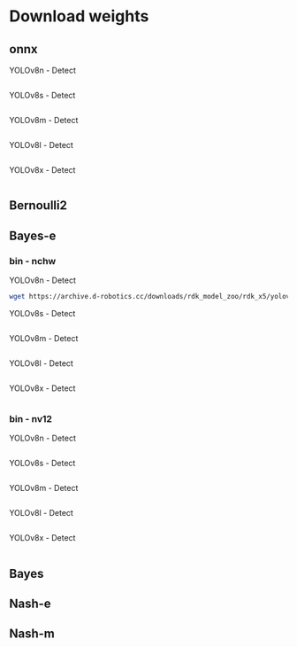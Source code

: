 # Download weights

## onnx
YOLOv8n - Detect
```bash

```
YOLOv8s - Detect
```bash

```
YOLOv8m - Detect
```bash

```
YOLOv8l - Detect
```bash

```
YOLOv8x - Detect
```bash

```
## Bernoulli2

## Bayes-e
### bin - nchw
YOLOv8n - Detect
```bash
wget https://archive.d-robotics.cc/downloads/rdk_model_zoo/rdk_x5/yolov8n_bayese_640x640_nchw_modified.bin
```
YOLOv8s - Detect
```bash

```
YOLOv8m - Detect
```bash

```
YOLOv8l - Detect
```bash

```
YOLOv8x - Detect
```bash

```


### bin - nv12
YOLOv8n - Detect
```bash

```
YOLOv8s - Detect
```bash

```
YOLOv8m - Detect
```bash

```
YOLOv8l - Detect
```bash

```
YOLOv8x - Detect
```bash

```

## Bayes


## Nash-e

## Nash-m

